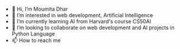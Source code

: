 - 👋 Hi, I’m Moumita Dhar
- 👀 I’m interested in web development, Artificial Intelligence
- 🌱 I’m currently learning AI from Harvard's course CS50AI
- 💞️ I’m looking to collaborate on web development and AI projects in Python Language
- 📫 How to reach me 

<!---
Mou887/Mou887 is a ✨ special ✨ repository because its `README.md` (this file) appears on your GitHub profile.
You can click the Preview link to take a look at your changes.
--->
